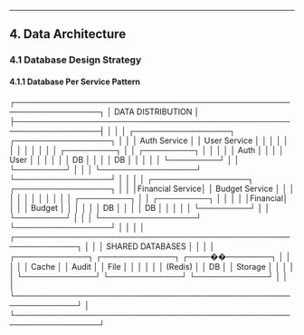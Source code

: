 
---

## 4. Data Architecture

### 4.1 Database Design Strategy

#### 4.1.1 Database Per Service Pattern

┌─────────────────────────────────────────────────────────────────┐ │ DATA DISTRIBUTION │ ├─────────────────────────────────────────────────────────────────┤ │ │ │ ┌─────────────────┐ ┌─────────────────┐ │ │ │ Auth Service │ │ User Service │ │ │ │ │ │ │ │ │ │ │ │ ┌─────────┐ │ │ ┌─────────┐ │ │ │ │ │ Auth │ │ │ │ User │ │ │ │ │ │ DB │ │ │ │ DB │ │ │ │ │ └─────────┘ │ │ └─────────┘ │ │ │ └─────────────────┘ └─────────────────┘ │ │ │ │ ┌─────────────────┐ ┌─────────────────┐ │ │ │Financial Service│ │ Budget Service │ │ │ │ │ │ │ │ │ │ │ │ ┌─────────┐ │ │ ┌─────────┐ │ │ │ │ │Financial│ │ │ │ Budget │ │ │ │ │ │ DB │ │ │ │ DB │ │ │ │ │ └─────────┘ │ │ └─────────┘ │ │ │ └─────────────────┘ └─────────────────┘ │ │ │ │ ┌─────────────────────────────────────────────────────────────┐ │ │ │ SHARED DATABASES │ │ │ │ ┌─────────────┐ ┌─────────────┐ ┌────��────────┐ │ │ │ │ │ Cache │ │ Audit │ │ File │ │ │ │ │ │ (Redis) │ │ DB │ │ Storage │ │ │ │ │ └─────────────┘ └─────────────┘ └─────────────┘ │ │ │ └─────────────────────────────────────────────────────────────┘ │ └─────────────────────────────────────────────────────────────────┘